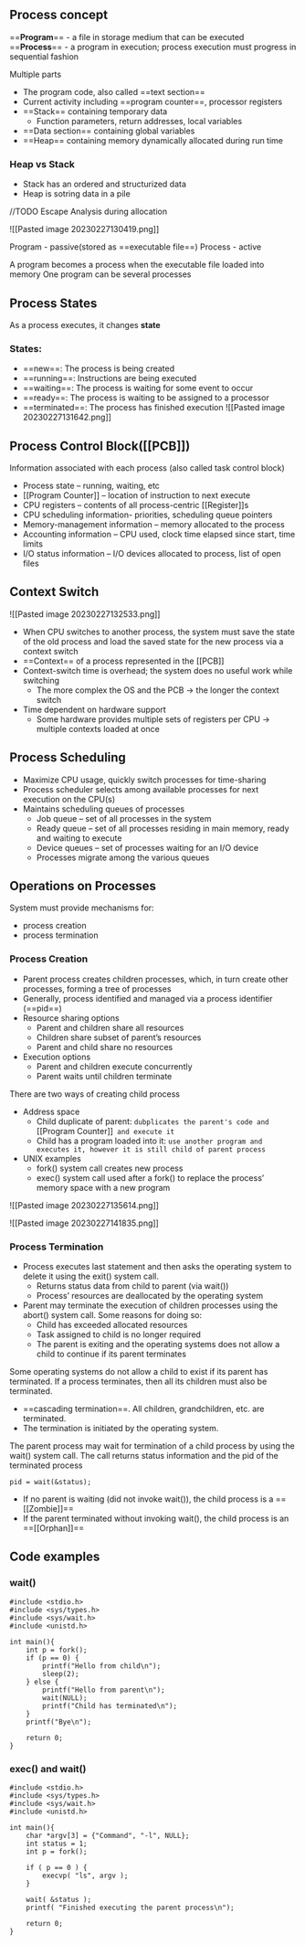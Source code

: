## Process concept
==**Program**== - a file in storage medium that can be executed
==**Process**== - a program in execution; process execution must progress in sequential fashion

Multiple parts
- The program code, also called ==text section== 
- Current activity including ==program counter==, processor registers 
- ==Stack== containing temporary data 
	- Function parameters, return addresses, local variables 
- ==Data section== containing global variables 
- ==Heap== containing memory dynamically allocated during run time

### Heap vs Stack
- Stack has an ordered and structurized data
- Heap is sotring data in a pile

//TODO 
Escape Analysis during allocation

![[Pasted image 20230227130419.png]]

Program - passive(stored as ==executable file==)
Process - active

A program becomes a process when the executable file loaded into memory
One program can be several processes


## Process States
As a process executes, it changes **state**
### States:
- ==new==: The process is being created 
- ==running==: Instructions are being executed 
- ==waiting==: The process is waiting for some event to occur 
- ==ready==: The process is waiting to be assigned to a processor 
- ==terminated==: The process has finished execution
![[Pasted image 20230227131642.png]]

## Process Control Block([[PCB]])

Information associated with each process (also called task control block) 
- Process state – running, waiting, etc 
- [[Program Counter]] – location of instruction to next execute 
- CPU registers – contents of all process-centric [[Register]]s 
- CPU scheduling information- priorities, scheduling queue pointers 
- Memory-management information – memory allocated to the process 
- Accounting information – CPU used, clock time elapsed since start, time limits 
- I/O status information – I/O devices allocated to process, list of open files

## Context Switch
![[Pasted image 20230227132533.png]]

- When CPU switches to another process, the system must save the state of the old process and load the saved state for the new process via a context switch
- ==Context== of a process represented in the [[PCB]]
- Context-switch time is overhead; the system does no useful work while switching
	- The more complex the OS and the PCB -> the longer the context switch
- Time dependent on hardware support
	- Some hardware provides multiple sets of registers per CPU -> multiple contexts loaded at once

## Process Scheduling
- Maximize CPU usage, quickly switch processes for time-sharing 
- Process scheduler selects among available processes for next execution on the CPU(s) 
- Maintains scheduling queues of processes 
	- Job queue – set of all processes in the system 
	 - Ready queue – set of all processes residing in main memory, ready and waiting to execute 
	 - Device queues – set of processes waiting for an I/O device 
	 - Processes migrate among the various queues


## Operations on Processes

System must provide mechanisms for:
- process creation
- process termination

### Process Creation
- Parent process creates children processes, which, in turn create other processes, forming a tree of processes
- Generally, process identified and managed via a process identifier (==pid==) 
- Resource sharing options 
	- Parent and children share all resources 
	- Children share subset of parent’s resources 
	- Parent and child share no resources 
- Execution options 
	- Parent and children execute concurrently 
	- Parent waits until children terminate

There are two ways of creating child process
- Address space 
	- Child duplicate of parent: `dubplicates the parent's code and `[[Program Counter]]` and execute it` 
	- Child has a program loaded into it:  `use another program and executes it, however it is still child of parent process`
- UNIX examples 
	- fork() system call creates new process 
	- exec() system call used after a fork() to replace the process’ memory space with a new program

![[Pasted image 20230227135614.png]]

![[Pasted image 20230227141835.png]]

### Process Termination
- Process executes last statement and then asks the operating system to delete it using the exit() system call.
	- Returns status data from child to parent (via wait()) 
	- Process’ resources are deallocated by the operating system 
- Parent may terminate the execution of children processes using the abort() system call. Some reasons for doing so: 
	- Child has exceeded allocated resources 
	- Task assigned to child is no longer required 
	- The parent is exiting and the operating systems does not allow a child to continue if its parent terminates

Some operating systems do not allow a child to exist if its parent has terminated. If a process terminates, then all its children must also be terminated. 
- ==cascading termination==. All children, grandchildren, etc. are terminated. 
- The termination is initiated by the operating system. 

The parent process may wait for termination of a child process by using the wait() system call. The call returns status information and the pid of the terminated process 
```
pid = wait(&status);
```
- If no parent is waiting (did not invoke wait()), the child process is a ==[[Zombie]]== 
- If the parent terminated without invoking wait(), the child process is an ==[[Orphan]]==


## Code examples

### wait()
```
#include <stdio.h>
#include <sys/types.h>
#include <sys/wait.h>
#include <unistd.h>

int main(){ 
	int p = fork(); 
	if (p == 0) { 
		printf("Hello from child\n"); 
		sleep(2); 
	} else { 
		printf("Hello from parent\n"); 
		wait(NULL); 
		printf("Child has terminated\n"); 
	} 
	printf("Bye\n");
	 
	return 0; 
}
```

### exec() and wait()

```
#include <stdio.h>
#include <sys/types.h>
#include <sys/wait.h>
#include <unistd.h>

int main(){
	char *argv[3] = {"Command", "-l", NULL};
	int status = 1;
	int p = fork();
	
	if ( p == 0 ) {
		execvp( "ls", argv );
	}
	
	wait( &status );
	printf( "Finished executing the parent process\n");
	
	return 0;
}
```

